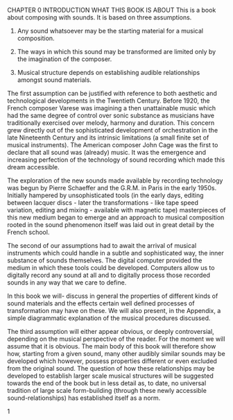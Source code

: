 CHAPTER 0
INTRODUCTION
WHAT THIS BOOK IS ABOUT
This is a book about composing with sounds. It is based on three assumptions.

1.  Any sound whatsoever may be the starting material for a musical composition.

2.  The ways in which this sound may be transformed are limited only by the imagination of the composer.

3.  Musical structure depends on establishing audible relationships amongst sound materials.

The first assumption can be justified with reference to both aesthetic and technological developments in the Twentieth Century. Before 1920, the French composer Varese was imagining a then unattainable music which had the same degree of control over sonic substance as musicians have traditionally exercised over melody, harmony and duration. This concern grew directly out of the sophisticated development of orchestration in the late Nineteenth Century and its intrinsic limitations (a small finite set of musical instruments). The American composer John Cage was the first to declare that all sound was (already) music. It was the emergence and increasing perfection of the technology of sound recording which made this dream accessible.

The exploration of the new sounds made available by recording technology was begun by Pierre Schaeffer and the G.R.M. in Paris in the early 1950s. Initially hampered by unsophisticated tools (in the early days, editing between lacquer discs - later the transformations - like tape speed variation, editing and mixing - available with magnetic tape) masterpieces of this new medium began to emerge and an approach to musical composition rooted in the sound phenomenon itself was laid out in great detail by the French school.

The second of our assumptions had to await the arrival of musical instruments which could handle in a subtle and sophisticated way, the inner substance of sounds themselves. The digital computer provided the medium in which these tools could be developed. Computers allow us to digitally record any sound at all and to digitally process those recorded sounds in any way that we care to define.

In this book we will- discuss in general the properties of different kinds of sound materials and the effects certain well defined processes of transformation may have on these. We will also present, in the Appendix, a simple diagrammatic explanation of the musical procedures discussed.

The third assumption will either appear obvious, or deeply controversial, depending on the musical perspective of the reader. For the moment we will assume that it is obvious. The main body of this book will therefore show how, starting from a given sound, many other audibly similar sounds may be developed which however, possess properties different or even excluded from the original sound. The question of how these relationships may be developed to establish larger scale musical structures will be suggested towards the end of the book but in less detail as, to date, no universal tradition of large scale form-building (through these newly accessible sound-relationships) has established itself as a norm.

<page>1</page>
